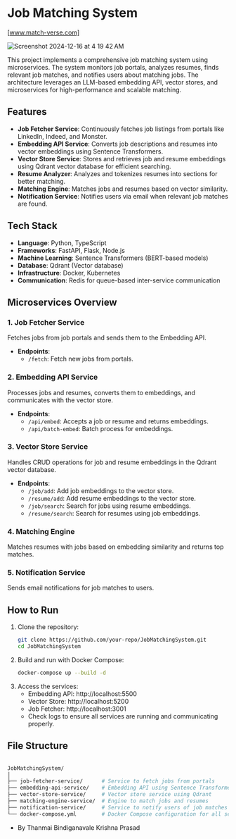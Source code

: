 # Job Matching System

[www.match-verse.com]

![Screenshot 2024-12-16 at 4 19 42 AM](https://github.com/user-attachments/assets/f5655b2e-0208-46b6-a184-c62528b4c2b6)



This project implements a comprehensive job matching system using microservices. The system monitors job portals, analyzes resumes, finds relevant job matches, and notifies users about matching jobs. The architecture leverages an LLM-based embedding API, vector stores, and microservices for high-performance and scalable matching.

## Features

- **Job Fetcher Service**: Continuously fetches job listings from portals like LinkedIn, Indeed, and Monster.
- **Embedding API Service**: Converts job descriptions and resumes into vector embeddings using Sentence Transformers.
- **Vector Store Service**: Stores and retrieves job and resume embeddings using Qdrant vector database for efficient searching.
- **Resume Analyzer**: Analyzes and tokenizes resumes into sections for better matching.
- **Matching Engine**: Matches jobs and resumes based on vector similarity.
- **Notification Service**: Notifies users via email when relevant job matches are found.

## Tech Stack

- **Language**: Python, TypeScript
- **Frameworks**: FastAPI, Flask, Node.js
- **Machine Learning**: Sentence Transformers (BERT-based models)
- **Database**: Qdrant (Vector database)
- **Infrastructure**: Docker, Kubernetes
- **Communication**: Redis for queue-based inter-service communication

## Microservices Overview

### 1. **Job Fetcher Service**
Fetches jobs from job portals and sends them to the Embedding API.

- **Endpoints**:
  - `/fetch`: Fetch new jobs from portals.
  
### 2. **Embedding API Service**
Processes jobs and resumes, converts them to embeddings, and communicates with the vector store.

- **Endpoints**:
  - `/api/embed`: Accepts a job or resume and returns embeddings.
  - `/api/batch-embed`: Batch process for embeddings.

### 3. **Vector Store Service**
Handles CRUD operations for job and resume embeddings in the Qdrant vector database.

- **Endpoints**:
  - `/job/add`: Add job embeddings to the vector store.
  - `/resume/add`: Add resume embeddings to the vector store.
  - `/job/search`: Search for jobs using resume embeddings.
  - `/resume/search`: Search for resumes using job embeddings.

### 4. **Matching Engine**
Matches resumes with jobs based on embedding similarity and returns top matches.

### 5. **Notification Service**
Sends email notifications for job matches to users.

## How to Run

1. Clone the repository:
   ```bash
   git clone https://github.com/your-repo/JobMatchingSystem.git
   cd JobMatchingSystem

2. Build and run with Docker Compose:
    ```bash
    docker-compose up --build -d
    ```
3. Access the services:
    - Embedding API: http://localhost:5500
    - Vector Store: http://localhost:5200
    - Job Fetcher: http://localhost:3001
    - Check logs to ensure all services are running and communicating properly.

## File Structure

```bash

JobMatchingSystem/
│
├── job-fetcher-service/      # Service to fetch jobs from portals
├── embedding-api-service/    # Embedding API using Sentence Transformers
├── vector-store-service/     # Vector store service using Qdrant
├── matching-engine-service/  # Engine to match jobs and resumes
├── notification-service/     # Service to notify users of job matches
└── docker-compose.yml        # Docker Compose configuration for all services

```

- By Thanmai Bindiganavale Krishna Prasad
